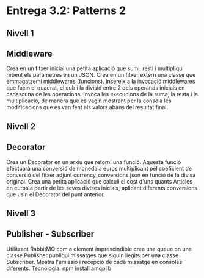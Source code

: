 # Entrega 3.2: Patterns 2
## Nivell 1
## Middleware
Crea en un fitxer inicial una petita aplicació que sumi, resti i multipliqui rebent els paràmetres en un JSON.
Crea en un fitxer extern una classe que emmagatzemi middlewares (funcions).
Insereix a la invocació middlewares que facin el quadrat, el cub i la divisió entre 2 dels operands inicials en cadascuna de les operacions. Invoca les execucions de la suma, la resta i la multiplicació, de manera que es vagin mostrant per la consola les modificacions que es van fent als valors abans del resultat final.
## Nivell 2
## Decorator
Crea un Decorator en un arxiu que retorni una funció. Aquesta funció efectuarà una conversió de moneda a euros multiplicant pel coeficient de conversió del fitxer adjunt currency_conversions.json en funció de la divisa original.
Crea una petita aplicació que calculi el cost d'uns quants Articles en euros a partir de les seves divises inicials, aplicant diferents conversions que usin el Decorator del punt anterior.
## Nivell 3
## Publisher - Subscriber
Utilitzant RabbitMQ com a element imprescindible crea una queue on una classe Publisher publiqui missatges que siguin llegits per una classe Subscriber. Mostra l'emissió i recepció de cada missatge en consoles diferents.
Tecnologia:
npm install amqplib